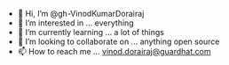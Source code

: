 - 👋 Hi, I’m @gh-VinodKumarDorairaj
- 👀 I’m interested in ... everything
- 🌱 I’m currently learning ... a lot of things
- 💞️ I’m looking to collaborate on ... anything open source
- 📫 How to reach me ... vinod.dorairaj@guardhat.com

<!---
gh-VinodKumarDorairaj/gh-VinodKumarDorairaj is a ✨ special ✨ repository because its `README.md` (this file) appears on your GitHub profile.
You can click the Preview link to take a look at your changes.
--->
